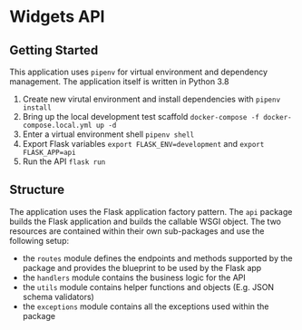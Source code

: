 # Widgets API

## Getting Started

This application uses `pipenv` for virtual environment and dependency management. The application itself is written in Python 3.8

1. Create new virutal environment and install dependencies with `pipenv install`  
2. Bring up the local development test scaffold `docker-compose -f docker-compose.local.yml up -d`  
3. Enter a virtual environment shell `pipenv shell`
4. Export Flask variables `export FLASK_ENV=development` and `export FLASK_APP=api`  
5. Run the API `flask run`

## Structure

The application uses the Flask application factory pattern. The `api` package builds the Flask application and builds the callable WSGI object. The two resources are contained within their own sub-packages and use the following setup:

* the `routes` module defines the endpoints and methods supported by the package and provides the blueprint to be used by the Flask app  
* the `handlers` module contains the business logic for the API  
* the `utils` module contains helper functions and objects (E.g. JSON schema validators)  
* the `exceptions` module contains all the exceptions used within the package  